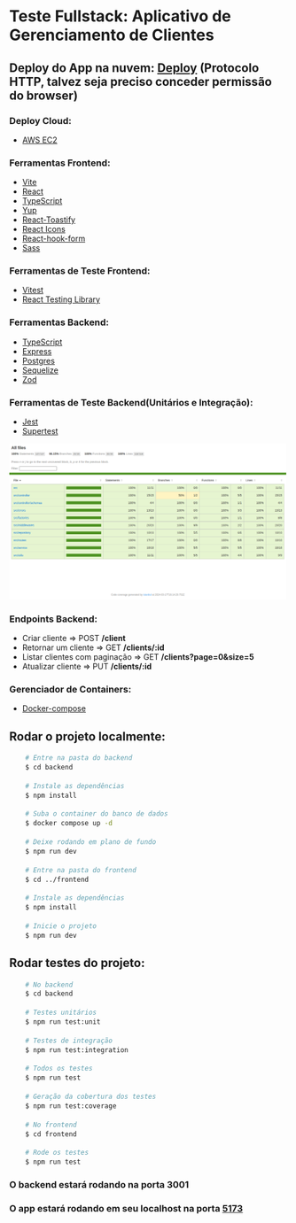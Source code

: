 # Teste Fullstack: Aplicativo de Gerenciamento de Clientes

## Deploy do App na nuvem: [Deploy](http://18.216.84.173/) (Protocolo HTTP, talvez seja preciso conceder permissão do browser)

### Deploy Cloud:

- [AWS EC2](https://aws.amazon.com/pt/ec2/)

### Ferramentas Frontend:

- [Vite](https://vitejs.dev/)
- [React](https://pt-br.reactjs.org/)
- [TypeScript](https://www.typescriptlang.org/)
- [Yup](https://github.com/jquense/yup)
- [React-Toastify](https://fkhadra.github.io/react-toastify/introduction)
- [React Icons](https://react-icons.github.io/react-icons/)
- [React-hook-form](https://www.react-hook-form.com/)
- [Sass](https://sass-lang.com/)

### Ferramentas de Teste Frontend:

- [Vitest](https://vitest.dev/)
- [React Testing Library](https://testing-library.com/docs/react-testing-library/intro/)

### Ferramentas Backend:

- [TypeScript](https://www.typescriptlang.org/)
- [Express](https://pactumjs.github.io/)
- [Postgres](https://www.postgresql.org/)
- [Sequelize](https://sequelize.org/)
- [Zod](https://zod.dev/)

### Ferramentas de Teste Backend(Unitários e Integração):

- [Jest](https://jestjs.io/pt-BR/)
- [Supertest](https://www.npmjs.com/package/supertest)

<img src="./cobertura-teste.png" alt="cobertura-teste" width="500"/>

### Endpoints Backend:

- Criar cliente => POST **/client**
- Retornar um cliente => GET **/clients/:id**
- Listar clientes com paginação => GET **/clients?page=0&size=5**
- Atualizar cliente => PUT **/clients/:id**

### Gerenciador de Containers:

- [Docker-compose](https://www.docker.com/)

## Rodar o projeto localmente:

```bash
    # Entre na pasta do backend
    $ cd backend

    # Instale as dependências
    $ npm install

    # Suba o container do banco de dados
    $ docker compose up -d

    # Deixe rodando em plano de fundo
    $ npm run dev

    # Entre na pasta do frontend
    $ cd ../frontend

    # Instale as dependências
    $ npm install

    # Inicie o projeto
    $ npm run dev
```

## Rodar testes do projeto:

```bash
    # No backend
    $ cd backend

    # Testes unitários
    $ npm run test:unit

    # Testes de integração
    $ npm run test:integration

    # Todos os testes
    $ npm run test

    # Geração da cobertura dos testes
    $ npm run test:coverage

    # No frontend
    $ cd frontend

    # Rode os testes
    $ npm run test
```

### O backend estará rodando na porta 3001

### O app estará rodando em seu localhost na porta [5173](http://localhost:5173)
